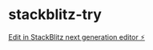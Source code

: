 # stackblitz-try

[Edit in StackBlitz next generation editor ⚡️](https://stackblitz.com/~/github.com/lllisun/stackblitz-try)
